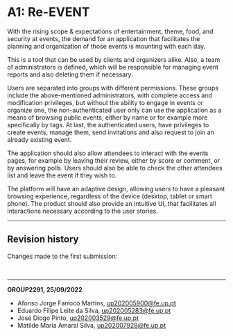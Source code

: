 # A1: Re-EVENT

With the rising scope & expectations of entertainment, theme, food, and security at events, the demand for an application that facilitates the planning and organization of those events is mounting with each day.

This is a tool that can be used by clients and organizers alike. Also, a team of administrators is defined, which will be responsible for managing event reports and also deleting them if necessary.

Users are separated into groups with different permissions. These groups include the above-mentioned administrators, with complete access and modification privileges, but without the ability to engage in events or organize one, the non-authenticated user only can use the application as a means of browsing public events, either by name or for example more specifically by tags. At last, the authenticated users, have privileges to create events, manage them, send invitations and also request to join an already existing event.

The application should also allow attendees to interact with the events pages, for example by leaving their review, either by score or comment, or by answering polls. Users should also be able to check the other attendees list and leave the event if they wish to.

The platform will have an adaptive design, allowing users to have a pleasant browsing experience, regardless of the device (desktop, tablet or smart phone). The product should also provide an intuitive UI, that facilitates all interactions necessary according to the user stories.

***
## **Revision history**
 
Changes made to the first submission:  

<br>
 
***

**GROUP2291, 25/09/2022**
 
* Afonso Jorge Farroco Martins, up202005900@fe.up.pt
* Eduardo Filipe Leite da Silva, up202005283@fe.up.pt
* José Diogo Pinto, up202003529@fe.up.pt
* Matilde Maria Amaral Silva, up202007928@fe.up.pt